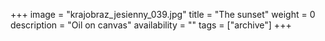 +++
image = "krajobraz_jesienny_039.jpg"
title = "The sunset"
weight = 0
description = "Oil on canvas"
availability = ""
tags = ["archive"]
+++
